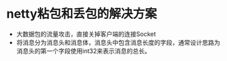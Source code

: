# netty粘包和丢包的解决方案

* 大数据包的流量攻击，直接关掉客户端的连接Socket
* 将消息分为消息头和消息体，消息头中包含消息长度的字段，通常设计思路为消息头的第一个字段使用int32来表示消息的总长。